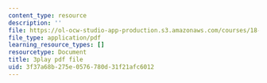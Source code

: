 ```yaml
---
content_type: resource
description: ''
file: https://ol-ocw-studio-app-production.s3.amazonaws.com/courses/18-01sc-single-variable-calculus-fall-2010/3f37a68b275e0576780d31f21afc6012_KhwQKE_tld0.pdf
file_type: application/pdf
learning_resource_types: []
resourcetype: Document
title: 3play pdf file
uid: 3f37a68b-275e-0576-780d-31f21afc6012
---
```

